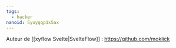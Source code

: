 ```yaml
---
tags:
  - hacker
nanoid: 5yuygqp1x5ax
---
```

Auteur de [[xyflow Svelte|SvelteFlow]] : https://github.com/moklick
